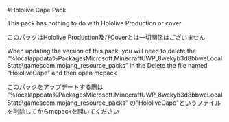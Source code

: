 #Hololive Cape Pack

This pack has nothing to do with Hololive Production or cover

このパックはHololive Production及びCoverとは一切関係はございません

When updating the version of this pack, you will need to delete the 
“%localappdata%PackagesMicrosoft.MinecraftUWP_8wekyb3d8bbweLocalState\gamescom.mojang_resource_packs”
in the Delete the file named “HololiveCape” and then open mcpack

このパックをアップデートする際は
"%localappdata%PackagesMicrosoft.MinecraftUWP_8wekyb3d8bbweLocalState\gamescom.mojang_resource_packs”
の"HololiveCape"というファイルを削除してからmcpackを開いてください

